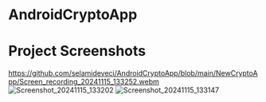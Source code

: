 # AndroidCryptoApp
# Project Screenshots

https://github.com/selamideveci/AndroidCryptoApp/blob/main/NewCryptoApp/Screen_recording_20241115_133252.webm
![Screenshot_20241115_133202](https://github.com/user-attachments/assets/fe264e26-f198-4d06-819e-bf87a5f92fd8)
![Screenshot_20241115_133147](https://github.com/user-attachments/assets/eaa87398-d62e-450b-bc42-f1d53ced4ed5)
